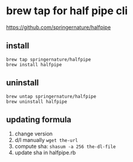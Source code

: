 # brew tap for half pipe cli 

https://github.com/springernature/halfpipe


## install

```
brew tap springernature/halfpipe
brew install halfpipe
```

## uninstall

```
brew untap springernature/halfpipe
brew uninstall halfpipe
```

## updating formula

1. change version
2. d/l manually `wget the-url`
3. compute sha: `shasum -a 256 the-dl-file`
4. update sha in halfpipe.rb
